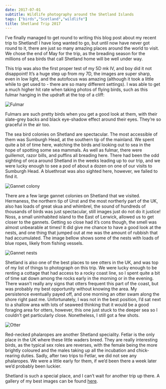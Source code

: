 ```yaml
---
date: 2017-07-01
subtitle: Wildlife photography around the Shetland Islands
tags: ["birds","Scotland","wildlife"]
title: Shetland Trip 2017
---
```


I’ve finally managed to get round to writing this blog post about my recent trip to Shetland! I have long wanted to go, but until now have never got round to it, there are just so many amazing places around the world to visit. We chose the end of May for the trip, as the breading season for the millions of sea birds that call Shetland home will be well under way.

This trip was also the first proper test of my 5D mk IV, and boy did it not disappoint! It’s a huge step up from my 7D, the images are super sharp, even in low light, and the autofocus was amazing (although it took a little while to get used to - there are so many different settings). I was able to get a much higher hit rate when taking photos of flying birds, such as this fulmar hanging in the updraft at the top of a cliff:

![Fulmar](/img/shetland-01.jpg)

Fulmars are such pretty birds when you get a good look at them, with their slate-grey backs and black eye-shadow effect around their eyes. They’re so graceful in the air too.

The sea bird colonies on Shetland are spectacular. The most accessible of them was Sumburgh Head, at the southern tip of the mainland. We spent quite a bit of time here, watching the birds and looking out to sea in the hope of spotting some sea mammals. As well as fulmar, there were guillemot, razor bills, and puffins all breading here. There had been the odd sighting of orca around Shetland in the weeks leading up to our trip, and we were lucky enough to see a pod of about a dozen on one of our visits to Sumburgh Head. A bluethroat was also sighted here, however, we failed to find it.

![Gannet colony](/img/shetland-12.jpg)

There are a few large gannet colonies on Shetland that we visited. Hermaness, the northern tip of Unst and the most northerly part of the UK, also has loads of great skua and whimbrel, the sound of hundreds of thousands of birds was just spectacular, still images just do not do it justice! Noss, a small uninhabited island to the East of Lerwick, allowed us to get closer to the gannets. Getting so close had it’s cons though, the smell was almost unbearable at times! It did give me chance to have a good look at the nests, and one thing that jumped out at me was the amount of rubbish that had accumulated. The image bellow shows some of the nests with loads of blue ropes, likely from fishing vessels.

![Gannet nests](/img/shetland-21.jpg)

Shetland is also one of the best places to see otters in the UK, and was top of my list of things to photograph on this trip. We were lucky enough to be renting a cottage that had access to a rocky coast line, so I spent quite a bit of time sat down among the rocks early in the morning or in the evening. There wasn’t really any signs that otters frequent this part of the coast, but was probably my best opportunity without knowing the area. My persistence eventually payed off, and one morning an otter swam along the shore right past me. Unfortunately, I was not in the best position, I’d sat next to a shallow area with lots of seaweed thinking that it would be a good foraging area for otters, however, this one just stuck to the deeper sea so I couldn’t get particularly close. Nonetheless, I still got a few shots.

![Otter](/img/shetland-11.jpg)

Red-necked phalaropes are another Shetland speciality. Fetlar is the only place in the UK where these little waders breed. They are really interesting birds, as the typical sex roles are reverses, with the female being the more brightly coloured and the males taking up all the incubation and chick-rearing duties. Sadly, after two trips to Fetlar, we did not see any phalaropes. We were a little early for them, if we’d been there a week later we’d probably been luckier.

Shetland is such a special place, and I can’t wait for another trip up there. A gallery of my best images can be found [here](https://clairewinder.co.uk/page/shetland/).